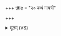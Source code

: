 +++
title = "२० कथं गायत्री"

+++
<details><summary>मूलम् (VS)</summary>

क॒थं गा॑य॒त्री त्रि॒वृतं॒ व्या᳡प क॒थं त्रि॒ष्टुप्प॑ञ्चद॒शेन॑ कल्पते।  
त्र॑यस्त्रिं॒शेन॒ जग॑ती क॒थम॑नु॒ष्टुप्क॒थमे॑कविं॒शः ॥
</details>